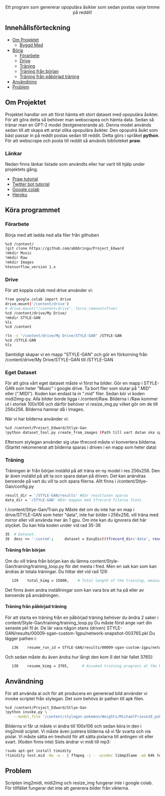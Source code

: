 
  <p align="center">
    Ett program som genererar opopulära åsikter som sedan postas varje timme på reddit!

## Innehållsförteckning

* [Om Projektet](#om-projektet)
  * [Byggd Med](#byggd-med)
* [Börja](#börja)
  * [Förarbete](#förarbete)
  * [Drive](#drive)
  * [Träning](#träning)
  * [Träning från början](#träning-från-början)
  * [Träning från påbörjad träning](#träning-från-påbörjad-träning)
* [Användning](#användning)
* [Problem](#problem)

## Om Projektet

Projektet handlar om att först hämta ett stort dataset med opopulära åsikter. För att göra detta så behöver man webscrapea och hämta data. Sedan så tränar man en GPT-2 model (textgenererande ai). Denna model används sedan till att skapa ett antal olika opopulära åsikter. Den opopulrä åsikt som bäst passar in på reddit postas sedan till reddit. Detta görs i språket **python**. För att webscrape och posta till reddit så används biblioteket **praw**.

### Länkar
Nedan finns länkar listade som användts eller har varit till hjälp under projektets gång.
* [Praw tutorial](https://medium.com/@plog397/webscraping-reddit-python-reddit-api-wrapper-praw-tutorial-for-windows-a9106397d75e)
* [Twitter bot tutorial](https://www.youtube.com/watch?v=RMQ4f6YXRTM)
* [Google colab](https://colab.research.google.com/drive/1EPNe3Q8IwQDQlS3fBPO9ikSq5Dy7hWpc)
* [Heroku](https://heroku.com)

## Köra programmet

### Förarbete

Börja med att ladda ned alla filer från githuben
```sh
%cd /content/
!git clone https://github.com/abbbringu/Project_Edward
!mkdir Music
!mkdir Raw
!mkdir Images
%tensorflow_version 1.x
```

### Drive

För att koppla colab med drive använder vi:
```sh
from google.colab import drive
drive.mount('/content/drive')
# drive.mount("/content/drive", force_remount=True)
%cd /content/drive/My Drive/
!mkdir STYLE-GAN
%ls
%cd /content

!ln -s "/content/drive/My Drive/STYLE-GAN" /STYLE-GAN
%cd /STYLE-GAN
%ls
```
Samtidigt skapar vi en mapp "STYLE-GAN" och gör en förkorning från /content/drive/My Drive/STYLE-GAN till /STYLE-GAN

### Eget Dataset

För att göra vårt eget dataset måste vi först ha bilder. Gör en mapp i STYLE-GAN som heter "Music" i google drive. Ta bort filer som slutar på ".MID" eller (".MIDI"). Koden kan endast ta in ".mid" filer. Sedan kör vi koden midi2img-py. Alla bilder borde ligga i /content/Raw. Bilderna i /Raw kommer ut i storlek 100x106 och därför behöver vi resize_img.py vilket gör om de till 256x256. Bilderna hamnar då i Images. 

När vi har bilderna använder vi:
```sh
%cd /content/Project_Edward/Stlye-Gan
!python dataset_tool.py create_from_images (Path till vart datan ska sparas) (/content/Images/)
```
Eftersom stylegan använder sig utav tfrecord måste vi konvertera bilderna. (Startkt rekomenerat att bilderna sparas i driven i en mapp som heter data)

### Träning

Träningen är från början inställd på att träna en ny model i res 256x256. Den är även inställd på att ta ocn spara datan på driven. Det kan anändras beroende på vart du vill ta och spara filerna. Allt finns i /content/Stlye-Gan/config.py
```sh
result_dir = '/STYLE-GAN/results' #Där resultaten sparas
data_dir = '/STYLE-GAN' #Där mappen med tfrecord filerna finns
```
I /content/Stlye-Gan/Train.py Måste det om du inte har en map i drive/STYLE-GAN som heter "data", inte har bilder i 256x256, vill träna med mirror eller vill använda mer än 1 gpu. Om inte kan du ignorera det här stycket.
Du kan hita koden under vid rad 35-36
```sh
35  # Dataset.
36  desc += '-custom';     dataset = EasyDict(tfrecord_dir='data', resolution=256);              train.mirror_augment = False
```
#### Träning från början
Om du vill träna från början kan du lämna content/Style-Gan/training/training_loop.py för det mesta i fred. Men en sak kan som kan ändras är totala träningar. Du hittar det vid rad 129:
```sh
   129    total_kimg = 15000,    # Total length of the training, measured in thousands of real images.
```
Det finns även andra inställningar som kan vara bra att ha på eller av beroende på anvädningen.

#### Träning från påbörjad träning
För att starta en träning från en påbörjad träning behöver du ändra 2 saker i content/Style-Gan/training/training_loop.py Du måste först ange vart din senaste pkl fil är. De lär vara någon stans (driven) STYLE-GAN/results/00009-sgan-custom-1gpu/network-snapshot-003765.pkl
Du lägger pathen i:
```sh
   136    resume_run_id = STYLE-GAN/results/00009-sgan-custom-1gpu/network-snapshot-003765.pkl
```
Och sedan måste du även ändra hur långt den kom (I det här fallet 3765):
```sh
   138    resume_kimg = 3765,      # Assumed training progress at the beginning. Affects reporting and training schedule.
```



<!-- USAGE EXAMPLES -->
## Användning

För att använda ai och för att producera en genererad bild använder vi invoke scriptet från stylegan. Det som behövs är pathen till apk filen.


```sh
%cd /content/Project_Edward/Stlye-Gan
!python invoke.py \
    --model_file '/content/stylegan-pokemon/Weights/MichaelFriese10_pokemon.pkl'
```

Bilderna vi får ut måste vi ändra till 100x106 och sedan köra in den i img2midi sciptet. Vi måste även justrera  bilderna så vi får svarta och via pixlar. Vi måste sätta en treshold för att sätta pixlarna till antingen vit eller svart. (Koden finns inte)
Sists ändrar vi midi till mp3:

```sh
!sudo apt-get install timidity
!timidity test.mid -Ow -o - | ffmpeg -i - -acodec libmp3lame -ab 64k test.mp3
```


## Problem
Scripten img2midi, midi2img och resize_img fungerar inte i google colab. 
För tillfället fungerar det inte att generera bilder från vikterna.

